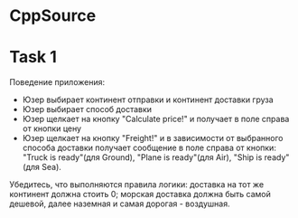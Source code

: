 # CppSource

# Task 1

Поведение приложения:
- Юзер выбирает континент отправки и континент доставки груза
- Юзер выбирает способ доставки 
- Юзер щелкает на кнопку "Calculate price!" и получает в поле справа от кнопки цену
- Юзер щелкает на кнопку "Freight!" и в зависимости от выбранного способа доставки получает сообщение в поле справа от кнопки: "Truck is ready"(для Ground), "Plane is ready"(для Air), "Ship is ready"(для Sea).

Убедитесь, что выполняются правила логики: доставка на тот же континент должна стоить 0; морская доставка должна быть самой дешевой, далее наземная и самая дорогая - воздушная. 
